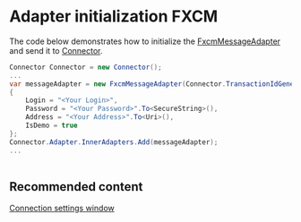 # Adapter initialization FXCM

The code below demonstrates how to initialize the [FxcmMessageAdapter](../api/StockSharp.Fxcm.FxcmMessageAdapter.html) and send it to [Connector](../api/StockSharp.Algo.Connector.html).

```cs
Connector Connector = new Connector();				
...				
var messageAdapter = new FxcmMessageAdapter(Connector.TransactionIdGenerator)
{
    Login = "<Your Login>",
    Password = "<Your Password>".To<SecureString>(),
    Address = "<Your Address>".To<Uri>(),
    IsDemo = true
};
Connector.Adapter.InnerAdapters.Add(messageAdapter);
...	
							
```

## Recommended content

[Connection settings window](API_UI_ConnectorWindow.md)
